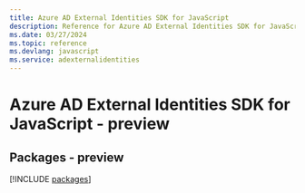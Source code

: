 ```yaml
---
title: Azure AD External Identities SDK for JavaScript
description: Reference for Azure AD External Identities SDK for JavaScript
ms.date: 03/27/2024
ms.topic: reference
ms.devlang: javascript
ms.service: adexternalidentities
---
```

# Azure AD External Identities SDK for JavaScript - preview
## Packages - preview
[!INCLUDE [packages](ad-external-identities-index.md)]